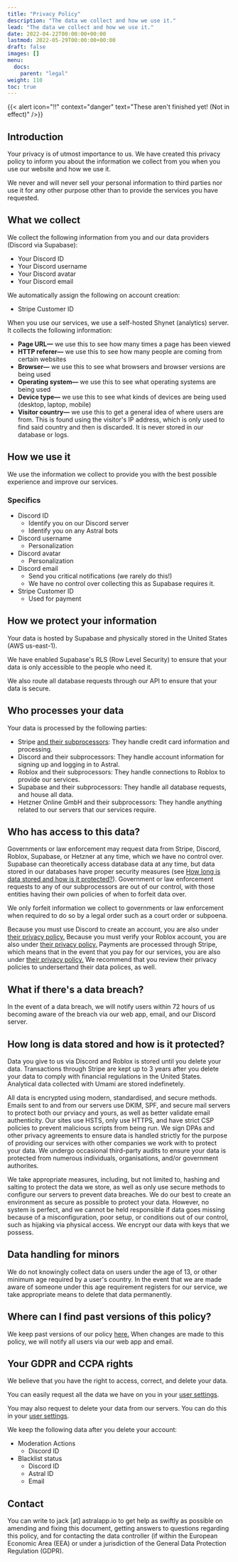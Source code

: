 ```yaml
---
title: "Privacy Policy"
description: "The data we collect and how we use it."
lead: "The data we collect and how we use it."
date: 2022-04-22T00:00:00+00:00
lastmod: 2022-05-29T00:00:00+00:00
draft: false
images: []
menu:
  docs:
    parent: "legal"
weight: 110
toc: true
---
```


{{< alert icon="‼️" context="danger" text="These aren't finished yet! (Not in effect)" />}}

## Introduction

Your privacy is of utmost importance to us. We have created this privacy policy to inform you about the information we collect from you when you use our website and how we use it.

We never and will never sell your personal information to third parties nor use it for any other purpose other than to provide the services you have requested.

## What we collect

We collect the following information from you and our data providers (Discord via Supabase):

- Your Discord ID
- Your Discord username
- Your Discord avatar
- Your Discord email
<!-- - Your Discord banner (optional)
- Your Discord avatar (optional)
- User Description (optional)
- Spoken Languages (optional)
- Pronouns (optional)
- Strengths / Weaknesses (optional)
- Availability for hire (optional)
- General Location (optional) -->
<!-- Removed until Job Applications update -->

We automatically assign the following on account creation:

- Stripe Customer ID

When you use our services, we use a self-hosted Shynet (analytics) server. It collects the following information:

- **Page URL—** we use this to see how many times a page has been viewed
- **HTTP referer—** we use this to see how many people are coming from certain websites
- **Browser—** we use this to see what browsers and browser versions are being used
- **Operating system—** we use this to see what operating systems are being used
- **Device type—** we use this to see what kinds of devices are being used (desktop, laptop, mobile)
- **Visitor country—** we use this to get a general idea of where users are from. This is found using the visitor's IP address, which is only used to find said country and then is discarded. It is never stored in our database or logs.

## How we use it

We use the information we collect to provide you with the best possible experience and improve our services.

### Specifics

- Discord ID
  - Identify you on our Discord server
  - Identify you on any Astral bots
- Discord username
  - Personalization
- Discord avatar
  - Personalization
- Discord email
  - Send you critical notifications (we rarely do this!)
  - We have no control over collecting this as Supabase requires it.
- Stripe Customer ID
  - Used for payment

## How we protect your information

Your data is hosted by Supabase and physically stored in the United States (AWS us-east-1).

We have enabled Supabase's RLS (Row Level Security) to ensure that your data is only accessible to the people who need it.

We also route all database requests through our API to ensure that your data is secure.

## Who processes your data

Your data is processed by the following parties:

- Stripe [and their subprocessors](https://stripe.com/service-providers/legal): They handle credit card information and processing.
- Discord and their subprocessors: They handle account information for signing up and logging in to Astral.
- Roblox and their subprocessors: They handle connections to Roblox to provide our services.
- Supabase and their subprocessors: They handle all database requests, and house all data.
- Hetzner Online GmbH and their subprocessors: They handle anything related to our servers that our services require.

## Who has access to this data?

Governments or law enforcement may request data from Stripe, Discord, Roblox, Supabase, or Hetzner at any time, which we have no control over. Supabase can theoretically access database data at any time, but data stored in our databases have proper security measures (see [How long is data stored and how is it protected?](#how-long-is-data-stored-and-how-is-it-protected)). Government or law enforcement requests to any of our subprocessors are out of our control, with those entities having their own policies of when to forfeit data over.

We only forfeit information we collect to governments or law enforcement when required to do so by a legal order such as a court order or subpoena.

Because you must use Discord to create an account, you are also under [their privacy policy.](https://discord.com/privacy) Because you must verify your Roblox account, you are also under [their privacy policy.](https://en.help.roblox.com/hc/articles/115004630823) Payments are processed through Stripe, which means that in the event that you pay for our services, you are also under [their privacy policy.](https://stripe.com/privacy) We recommend that you review their privacy policies to undersertand their data polices, as well.

## What if there's a data breach?

In the event of a data breach, we will notify users within 72 hours of us becoming aware of the breach via our web app, email, and our Discord server.

## How long is data stored and how is it protected?

Data you give to us via Discord and Roblox is stored until you delete your data. Transactions through Stripe are kept up to 3 years after you delete your data to comply with financial regulations in the United States. Analytical data collected with Umami are stored indefinetely.

All data is encrypted using modern, standardised, and secure methods. Emails sent to and from our servers use DKIM, SPF, and secure mail servers to protect both our prviacy and yours, as well as better validate email authenticity. Our sites use HSTS, only use HTTPS, and have strict CSP policies to prevent malicious scripts from being run. We sign DPAs and other privacy agreements to ensure data is handled strictly for the purpose of providing our services with other companies we work with to protect your data. We undergo occasional third-party audits to ensure your data is protected from numerous individuals, organisations, and/or government authorites.

We take appropriate measures, including, but not limited to, hashing and salting to protect the data we store, as well as only use secure methods to configure our servers to prevent data breaches. We do our best to create an environment as secure as possible to protect your data. However, no system is perfect, and we cannot be held responsible if data goes missing because of a misconfiguration, poor setup, or conditions out of our control, such as hijaking via physical access. We encrypt our data with keys that we possess.

## Data handling for minors

We do not knowingly collect data on users under the age of 13, or other minimum age required by a user's country. In the event that we are made aware of someone under this age requirement registers for our service, we take appropriate means to delete that data permanently.

## Where can I find past versions of this policy?

We keep past versions of our policy [here.](https://github.com/astralservices/docs/blob/master/content/en/docs/legal/privacy-policy.md) When changes are made to this policy, we will notify all users via our web app and email.

## Your GDPR and CCPA rights

We believe that you have the right to access, correct, and delete your data.

You can easily request all the data we have on you in your [user settings](https://dash.astralapp.io/settings).

You may also request to delete your data from our servers. You can do this in your [user settings](https://dash.astralapp.io/settings).

We keep the following data after you delete your account:

- Moderation Actions
  - Discord ID
- Blacklist status
  - Discord ID
  - Astral ID
  - Email

## Contact

You can write to jack [at] astralapp.io to get help as swiftly as possible on amending and fixing this document, getting answers to questions regarding this policy, and for contacting the data controller (if within the European Economic Area (EEA) or under a jurisdiction of the General Data Protection Regulation (GDPR).
